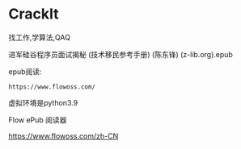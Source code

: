 # CrackIt
找工作,学算法,QAQ

进军硅谷程序员面试揭秘 (技术移民参考手册) (陈东锋) (z-lib.org).epub

epub阅读:
```url
https://www.flowoss.com/
```

虚拟环境是python3.9

Flow ePub 阅读器

https://www.flowoss.com/zh-CN